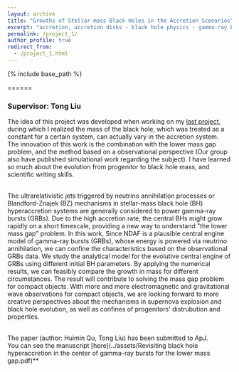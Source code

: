 ```yaml
---
layout: archive
title: "Growths of Stellar-mass Black Holes in the Accretion Scenarios"
excerpt: "accretion, accretion disks - black hole physics - gamma-ray burst: general - neutrinos"
permalink: /project_1/
author_profile: true
redirect_from:
  - /project_1.html
---
```


{% include base_path %}


======
<h3>Supervisor: Tong Liu</h3>

The idea of this project was developed when working on my [last project](https://huiminqu.github.io/projects/portfolio-2/), during which I realized the mass of the black hole, which was treated as a constant for a certain system, can actually vary in the accretion system. The innovation of this work is the combination with the lower mass gap problem, and the method based on a observational perspective (Our group also have published simulational work regarding the subject). I have learned so much about the evolution from progenitor to black hole mass, and scientific writing skills.<br><br>

The ultrarelativistic jets triggered by neutrino annihilation processes or Blandford-Znajek (BZ) mechanisms in stellar-mass black hole (BH) hyperaccretion systems are generally considered to power gamma-ray bursts (GRBs). Due to the high accretion rate, the central BHs might grow rapidly on a short timescale, providing a new way to understand "the lower mass gap" problem. In this work, Since NDAF is a plausible central engine model of gamma-ray bursts (GRBs), whose energy is powered via neutrino annihilation, we can confine the characteristics based on the observational GRBs data. We study the analytical model for the evolutive central engine of GRBs using different initial BH parameters. By applying the numerical results, we can feasibly compare the growth in mass for different circumstances. The result will contribute to solving the mass gap problem for compact objects. With more and more electromagnetic and gravitational wave observations for compact objects, we are looking forward to more creative perspectives about the mechanisms in supernova explosion and black hole evolution, as well as confines of progenitors' distrubution and properties.<br><br>

The paper (author: Huimin Qu, Tong Liu) has been submitted to ApJ.<br>
You can see the manuscript [here](../assets/Revisiting black hole hyperaccretion in the center of gamma-ray bursts for the lower mass gap.pdf)**

